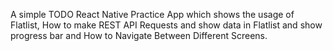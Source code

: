 A simple TODO React Native Practice App which shows the usage of Flatlist, How to make REST API Requests and show data in Flatlist and show progress bar and How to Navigate Between Different Screens.
